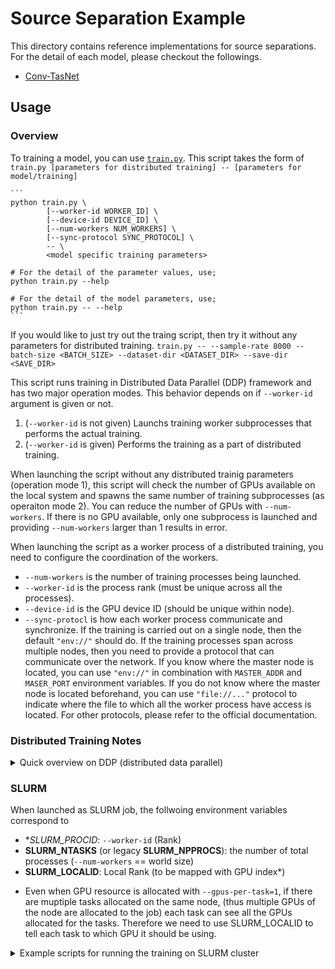 # Source Separation Example

This directory contains reference implementations for source separations. For the detail of each model, please checkout the followings.

- [Conv-TasNet](./conv_tasnet/README.md)

## Usage

### Overview

To training a model, you can use [`train.py`](./train.py). This script takes the form of
`train.py [parameters for distributed training] -- [parameters for model/training]`

    ```
    python train.py \
            [--worker-id WORKER_ID] \
            [--device-id DEVICE_ID] \
            [--num-workers NUM_WORKERS] \
            [--sync-protocol SYNC_PROTOCOL] \
            -- \
            <model specific training parameters>

    # For the detail of the parameter values, use;
    python train.py --help

    # For the detail of the model parameters, use;
    python train.py -- --help
    ```

If you would like to just try out the traing script, then try it without any parameters
for distributed training. `train.py -- --sample-rate 8000 --batch-size <BATCH_SIZE> --dataset-dir <DATASET_DIR> --save-dir <SAVE_DIR>`

This script runs training in Distributed Data Parallel (DDP) framework and has two major
operation modes. This behavior depends on if `--worker-id` argument is given or not.

1. (`--worker-id` is not given) Launchs training worker subprocesses that performs the actual training.
2. (`--worker-id` is given) Performs the training as a part of distributed training.

When launching the script without any distributed trainig parameters (operation mode 1),
this script will check the number of GPUs available on the local system and spawns the same
number of training subprocesses (as operaiton mode 2). You can reduce the number of GPUs with
`--num-workers`. If there is no GPU available, only one subprocess is launched and providing
`--num-workers` larger than 1 results in error.

When launching the script as a worker process of a distributed training, you need to configure
the coordination of the workers.

- `--num-workers` is the number of training processes being launched.
- `--worker-id` is the process rank (must be unique across all the processes).
- `--device-id` is the GPU device ID (should be unique within node).
- `--sync-protocl` is how each worker process communicate and synchronize.
  If the training is carried out on a single node, then the default `"env://"` should do.
  If the training processes span across multiple nodes, then you need to provide a protocol that
  can communicate over the network. If you know where the master node is located, you can use
  `"env://"` in combination with `MASTER_ADDR` and `MASER_PORT` environment variables. If you do
  not know where the master node is located beforehand, you can use `"file://..."` protocol to
  indicate where the file to which all the worker process have access is located. For other
  protocols, please refer to the official documentation.

### Distributed Training Notes

<details><summary>Quick overview on DDP (distributed data parallel)</summary>

DDP is single-program multiple-data training paradigm.
With DDP, the model is replicated on every process,
and every model replica will be fed with a different set of input data samples.

- **Process**: Worker process (as in Linux process). There are `P` processes per a Node.
- **Node**: A machine. There are `N` machines, each of which holds `P` processes.
- **World**: network of nodes, composed of `N` nodes and `N * P` processes.
- **Rank**: Grobal process ID (unique across nodes) `[0, N * P)`
- **Local Rank**: Local process ID (unique only within a node) `[0, P)`

```
          Node 0                    Node 1                          Node N-1
┌────────────────────────┐┌─────────────────────────┐     ┌───────────────────────────┐
│╔══════════╗ ┌─────────┐││┌───────────┐ ┌─────────┐│     │┌─────────────┐ ┌─────────┐│
│║ Process  ╟─┤ GPU: 0  ││││ Process   ├─┤ GPU: 0  ││     ││ Process     ├─┤ GPU: 0  ││
│║ Rank: 0  ║ └─────────┘│││ Rank:P    │ └─────────┘│     ││ Rank:NP-P   │ └─────────┘│
│╚══════════╝            ││└───────────┘            │     │└─────────────┘            │
│┌──────────┐ ┌─────────┐││┌───────────┐ ┌─────────┐│     │┌─────────────┐ ┌─────────┐│
││ Process  ├─┤ GPU: 1  ││││ Process   ├─┤ GPU: 1  ││     ││ Process     ├─┤ GPU: 1  ││
││ Rank: 1  │ └─────────┘│││ Rank:P+1  │ └─────────┘│     ││ Rank:NP-P+1 │ └─────────┘│
│└──────────┘            ││└───────────┘            │ ... │└─────────────┘            │
│                        ││                         │     │                           │
│ ...                    ││ ...                     │     │ ...                       │
│                        ││                         │     │                           │
│┌──────────┐ ┌─────────┐││┌───────────┐ ┌─────────┐│     │┌─────────────┐ ┌─────────┐│
││ Process  ├─┤ GPU:P-1 ││││ Process   ├─┤ GPU:P-1 ││     ││ Process     ├─┤ GPU:P-1 ││
││ Rank:P-1 │ └─────────┘│││ Rank:2P-1 │ └─────────┘│     ││ Rank:NP-1   │ └─────────┘│
│└──────────┘            ││└───────────┘            │     │└─────────────┘            │
└────────────────────────┘└─────────────────────────┘     └───────────────────────────┘
```

</details>

### SLURM

When launched as SLURM job, the follwoing environment variables correspond to

- **SLURM_PROCID*: `--worker-id` (Rank)
- **SLURM_NTASKS** (or legacy **SLURM_NPPROCS**): the number of total processes (`--num-workers` == world size)
- **SLURM_LOCALID**: Local Rank (to be mapped with GPU index*)

* Even when GPU resource is allocated with `--gpus-per-task=1`, if there are muptiple
tasks allocated on the same node, (thus multiple GPUs of the node are allocated to the job)
each task can see all the GPUs allocated for the tasks. Therefore we need to use
SLURM_LOCALID to tell each task to which GPU it should be using.

<details><summary>Example scripts for running the training on SLURM cluster</summary>

- **launch_job.sh**

```bash
#!/bin/bash

#SBATCH --job-name=source_separation

#SBATCH --output=/checkpoint/%u/jobs/%x/%j.out

#SBATCH --error=/checkpoint/%u/jobs/%x/%j.err

#SBATCH --nodes=1

#SBATCH --ntasks-per-node=8

#SBATCH --cpus-per-task=8

#SBATCH --mem-per-cpu=16G

#SBATCH --gpus-per-task=1

#srun env
srun wrapper.sh $@
```

- **wrapper.sh**

```bash
#!/bin/bash
num_speakers=2
this_dir="$( cd "$( dirname "${BASH_SOURCE[0]}" )" >/dev/null 2>&1 && pwd )"
save_dir="/checkpoint/${USER}/jobs/${SLURM_JOB_NAME}/${SLURM_JOB_ID}"
dataset_dir="/dataset/wsj0-mix/${num_speakers}speakers/wav8k/min"

if [ "${SLURM_JOB_NUM_NODES}" -gt 1 ]; then
    protocol="file:///checkpoint/${USER}/jobs/source_separation/${SLURM_JOB_ID}/sync"
else
    protocol="env://"
fi

mkdir -p "${save_dir}"

python -u \
  "${this_dir}/train.py" \
  --worker-id "${SLURM_PROCID}" \
  --num-workers "${SLURM_NTASKS}" \
  --device-id "${SLURM_LOCALID}" \
  --sync-protocol "${protocol}" \
  -- \
  --num-speakers "${num_speakers}" \
  --sample-rate 8000 \
  --dataset-dir "${dataset_dir}" \
  --save-dir "${save_dir}" \
  --batch-size $((16 / SLURM_NTASKS))
```

</details>
